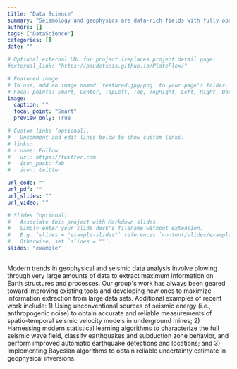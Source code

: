 ```yaml
---
title: "Data Science"
summary: "Seismology and geophysics are data-rich fields with fully open data sets. Our group develops methods rooted in signal processing and statistical learning to extract insightful information on geophysical processes and Earth structure from large data sets."
authors: []
tags: ["DataScience"]
categories: []
date: ""

# Optional external URL for project (replaces project detail page).
#external_link: "https://paudetseis.github.io/PlateFlex/"

# Featured image
# To use, add an image named `featured.jpg/png` to your page's folder.
# Focal points: Smart, Center, TopLeft, Top, TopRight, Left, Right, BottomLeft, Bottom, BottomRight.
image:
  caption: ""
  focal_point: "Smart"
  preview_only: True

# Custom links (optional).
#   Uncomment and edit lines below to show custom links.
# links:
# - name: Follow
#   url: https://twitter.com
#   icon_pack: fab
#   icon: twitter

url_code: ""
url_pdf: ""
url_slides: ""
url_video: ""

# Slides (optional).
#   Associate this project with Markdown slides.
#   Simply enter your slide deck's filename without extension.
#   E.g. `slides = "example-slides"` references `content/slides/example-slides.md`.
#   Otherwise, set `slides = ""`.
slides: "example"
---
```

Modern trends in geophysical and seismic data analysis involve plowing through very large amounts of data to extract maximum information on Earth structures and processes. Our group's work has always been geared toward improving existing tools and developing new ones to maximize information extraction from large data sets. Additional examples of recent work include: 1) Using unconventional sources of seismic energy (i.e., anthropogenic noise) to obtain accurate and reliable measurements of spatio-temporal seismic velocity models in underground mines; 2) Harnessing modern statistical learning algorithms to characterize the full seismic wave field, classify earthquakes and subduction zone behavior, and perform improved automatic earthquake detections and locations; and 3) Implementing Bayesian algorithms to obtain reliable uncertainty estimate in geophysical inversions.